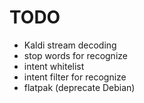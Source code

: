 # TODO

* Kaldi stream decoding
* stop words for recognize
* intent whitelist
* intent filter for recognize
* flatpak (deprecate Debian)
